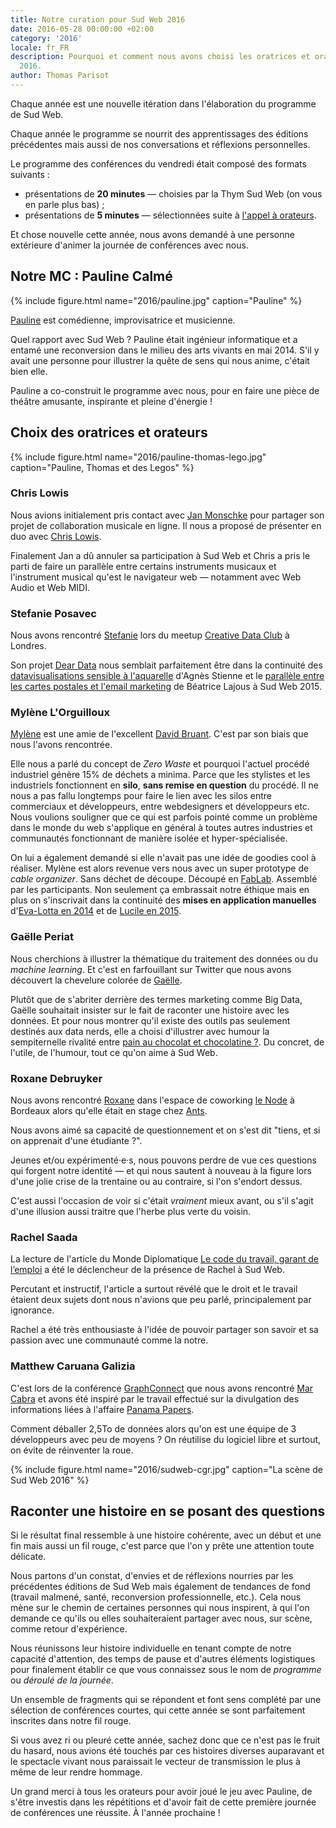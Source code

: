 ```yaml
---
title: Notre curation pour Sud Web 2016
date: 2016-05-28 00:00:00 +02:00
category: '2016'
locale: fr_FR
description: Pourquoi et comment nous avons choisi les oratrices et orateurs de l'édition
  2016.
author: Thomas Parisot
---
```


Chaque année est une nouvelle itération dans l'élaboration du programme de Sud Web.

Chaque année le programme se nourrit des apprentissages des éditions précédentes mais aussi de nos conversations et réflexions personnelles.

Le programme des conférences du vendredi était composé des formats suivants :

- présentations de **20 minutes** — choisies par la Thym Sud Web (on vous en parle plus bas) ;
- présentations de **5 minutes** — sélectionnées suite à [l'appel à orateurs](/blog/2016/appel-a-orateurs/).

Et chose nouvelle cette année, nous avons demandé à une personne extérieure d'animer la journée de conférences avec nous.

## Notre MC : Pauline Calmé

{% include figure.html name="2016/pauline.jpg" caption="Pauline" %}

[Pauline](https://paulinecalme.wordpress.com/) est comédienne, improvisatrice et musicienne.

Quel rapport avec Sud Web ? Pauline était ingénieur informatique et a entamé une reconversion dans le milieu des arts vivants en mai 2014. S'il y avait une personne pour illustrer la quête de sens qui nous anime, c'était bien elle.

Pauline a co-construit le programme avec nous, pour en faire une pièce de théâtre amusante, inspirante et pleine d'énergie !

## Choix des oratrices et orateurs

{% include figure.html name="2016/pauline-thomas-lego.jpg" caption="Pauline, Thomas et des Legos" %}

### Chris Lowis

Nous avions initialement pris contact avec [Jan Monschke](http://janmonschke.com/) pour partager son projet de collaboration musicale en ligne. Il nous a proposé de présenter en duo avec [Chris Lowis](http://chrislowis.co.uk/).

Finalement Jan a dû annuler sa participation à Sud Web et Chris a pris le parti de faire un parallèle entre certains instruments musicaux et l'instrument musical qu'est le navigateur web — notamment avec Web Audio et Web MIDI.

### Stefanie Posavec

Nous avons rencontré [Stefanie](http://www.stefanieposavec.co.uk/) lors du meetup [Creative Data Club](http://www.soundandmusic.org/creativedata) à Londres.

Son projet [Dear Data](http://www.dear-data.com/) nous semblait parfaitement être dans la continuité des [datavisualisations sensible à l'aquarelle](https://vimeo.com/135792422) d'Agnès Stienne et le [parallèle entre les cartes postales et l'email marketing](https://vimeo.com/136425125) de Béatrice Lajous à Sud Web 2015.

### Mylène L'Orguilloux

[Mylène](https://letskeepsewing.com/) est une amie de l'excellent [David Bruant](https://davidbruant.github.io/). C'est par son biais que nous l'avons rencontrée.

Elle nous a parlé du concept de *Zero Waste* et pourquoi l'actuel procédé industriel génère 15% de déchets a minima. Parce que les stylistes et les industriels fonctionnent en **silo**, **sans remise en question** du procédé. Il ne nous a pas fallu longtemps pour faire le lien avec les silos entre commerciaux et développeurs, entre webdesigners et développeurs etc.
Nous voulions souligner que ce qui est parfois pointé comme un problème dans le monde du web s'applique en général à toutes autres industries et communautés fonctionnant de manière isolée et hyper-spécialisée.

On lui a également demandé si elle n'avait pas une idée de goodies cool à réaliser. Mylène est alors revenue vers nous avec un super prototype de *cable organizer*. Sans déchet de découpe. Découpé en [FabLab](http://127.cap-sciences.net/). Assemblé par les participants.
Non seulement ça embrassait notre éthique mais en plus on s'inscrivait dans la continuité des **mises en application manuelles** d'[Eva-Lotta en 2014](https://vimeo.com/104819042) et de [Lucile en 2015](https://vimeo.com/136370325).

### Gaëlle Periat

Nous cherchions à illustrer la thématique du traitement des données ou du *machine learning*. Et c'est en farfouillant sur Twitter que nous avons découvert la chevelure colorée de [Gaëlle](https://twitter.com/gaelleperiat).

Plutôt que de s'abriter derrière des termes marketing comme Big Data, Gaëlle souhaitait insister sur le fait de raconter une histoire avec les données. Et pour nous montrer qu'il existe des outils pas seulement destinés aux data nerds, elle a choisi d'illustrer avec humour la sempiternelle rivalité entre [pain au chocolat et chocolatine ?](http://couteaux-et-tirebouchons.com/chocolatine-ou-pain-au-chocolat-la-vraie-reponse/). Du concret, de l'utile, de l'humour, tout ce qu'on aime à Sud Web.

### Roxane Debruyker

Nous avons rencontré [Roxane](https://twitter.com/dbr_roxane) dans l'espace de coworking [le Node](https://aquinum.fr/node.html) à Bordeaux alors qu'elle était en stage chez [Ants](http://weareants.fr/).

Nous avons aimé sa capacité de questionnement et on s'est dit "tiens, et si on apprenait d'une étudiante ?".

Jeunes et/ou expérimenté·e·s, nous pouvons perdre de vue ces questions qui forgent notre identité — et qui nous sautent à nouveau à la figure lors d'une jolie crise de la trentaine ou au contraire, si l'on s'endort dessus.

C'est aussi l'occasion de voir si c'était *vraiment* mieux avant, ou s'il s'agit d'une illusion aussi traitre que l'herbe plus verte du voisin.

### Rachel Saada

La lecture de l'article du Monde Diplomatique [Le code du travail, garant de l’emploi](http://www.monde-diplomatique.fr/2016/01/SAADA/54456) a été le déclencheur de la présence de Rachel à Sud Web.

Percutant et instructif, l'article a surtout révélé que le droit et le travail étaient deux sujets dont nous n'avions que peu parlé, principalement par ignorance.

Rachel a été très enthousiaste à l'idée de pouvoir partager son savoir et sa passion avec une communauté comme la notre.

### Matthew Caruana Galizia

C'est lors de la conférence [GraphConnect](http://graphconnect.com/) que nous avons rencontré [Mar Cabra](https://www.icij.org/journalists/mar-cabra) et avons été inspiré par le travail effectué sur la divulgation des informations liées à l'affaire [Panama Papers](https://panamapapers.icij.org/).

Comment déballer 2,5To de données alors qu'on est une équipe de 3 développeurs avec peu de moyens ? On réutilise du logiciel libre et surtout, on évite de réinventer la roue.

{% include figure.html name="2016/sudweb-cgr.jpg" caption="La scène de Sud Web 2016" %}

## Raconter une histoire en se posant des questions

Si le résultat final ressemble à une histoire cohérente, avec un début et une fin mais aussi un fil rouge, c'est parce que l'on y prête une attention toute délicate.

Nous partons d'un constat, d'envies et de réflexions nourries par les précédentes éditions de Sud Web mais également de tendances de fond (travail malmené, santé, reconversion professionnelle, etc.). Cela nous mène sur le chemin de certaines personnes qui nous inspirent, à qui l'on demande ce qu'ils ou elles souhaiteraient partager avec nous, sur scène, comme retour d'expérience.

Nous réunissons leur histoire individuelle en tenant compte de notre capacité d'attention, des temps de pause et d'autres éléments logistiques pour finalement établir ce que vous connaissez sous le nom de *programme* ou *déroulé de la journée*.

Un ensemble de fragments qui se répondent et font sens complété par une sélection de conférences courtes, qui cette année se sont parfaitement inscrites dans notre fil rouge.

Si vous avez ri ou pleuré cette année, sachez donc que ce n'est pas le fruit du hasard, nous avions été touchés par ces histoires diverses auparavant et le spectacle vivant nous paraissait le vecteur de transmission le plus à même de leur rendre hommage.

Un grand merci à tous les orateurs pour avoir joué le jeu avec Pauline, de s'être investis dans les répétitions et d'avoir fait de cette première journée de conférences une réussite. À l'année prochaine !
